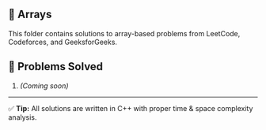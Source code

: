 ## 📁 Arrays

This folder contains solutions to array-based problems from LeetCode, Codeforces, and GeeksforGeeks.

## 📄 Problems Solved
1. *(Coming soon)*

---

✅ **Tip:** All solutions are written in C++ with proper time & space complexity analysis.


